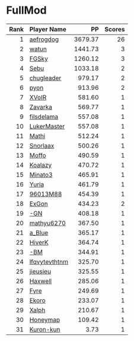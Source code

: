 # FullMod
| Rank | Player Name |  PP  | Scores |
| ----:|:----------- | ----:| ------:|
| 1 | [aefrogdog](https://osu.ppy.sh/u/4178672) | 3679.37 | 26 |
| 2 | [watun](https://osu.ppy.sh/u/2217753) | 1441.73 | 3 |
| 3 | [FGSky](https://osu.ppy.sh/u/2094566) | 1260.12 | 3 |
| 4 | [Sebu](https://osu.ppy.sh/u/3990173) | 1033.18 | 2 |
| 5 | [chugleader](https://osu.ppy.sh/u/1622883) | 979.17 | 2 |
| 6 | [pyon](https://osu.ppy.sh/u/2319238) | 913.96 | 2 |
| 7 | [XVoIR](https://osu.ppy.sh/u/2845588) | 581.60 | 1 |
| 8 | [Zavarka](https://osu.ppy.sh/u/4607565) | 569.77 | 1 |
| 9 | [filsdelama](https://osu.ppy.sh/u/2831793) | 557.08 | 1 |
| 10 | [LukerMaster](https://osu.ppy.sh/u/2093623) | 557.08 | 1 |
| 11 | [Mathi](https://osu.ppy.sh/u/5339515) | 512.24 | 1 |
| 12 | [Snorlaax](https://osu.ppy.sh/u/3820683) | 500.26 | 1 |
| 13 | [Moffo](https://osu.ppy.sh/u/2735250) | 490.59 | 1 |
| 14 | [Koalazy](https://osu.ppy.sh/u/286740) | 470.72 | 1 |
| 15 | [Minato3](https://osu.ppy.sh/u/2876001) | 465.91 | 1 |
| 16 | [Yuria](https://osu.ppy.sh/u/625988) | 461.79 | 1 |
| 17 | [96013M88](https://osu.ppy.sh/u/7095800) | 454.39 | 1 |
| 18 | [ExGon](https://osu.ppy.sh/u/214187) | 434.23 | 2 |
| 19 | [-GN](https://osu.ppy.sh/u/895581) | 408.18 | 1 |
| 20 | [mathyu6270](https://osu.ppy.sh/u/6303313) | 367.50 | 1 |
| 21 | [a_Blue](https://osu.ppy.sh/u/5645667) | 365.17 | 1 |
| 22 | [HiverK](https://osu.ppy.sh/u/2968970) | 364.74 | 1 |
| 23 | [-BM](https://osu.ppy.sh/u/6189031) | 344.91 | 1 |
| 24 | [lfqvytevthtnm](https://osu.ppy.sh/u/5209617) | 325.70 | 1 |
| 25 | [jieusieu](https://osu.ppy.sh/u/759439) | 325.55 | 1 |
| 26 | [Haxwell](https://osu.ppy.sh/u/1726105) | 285.06 | 1 |
| 27 | [Fyre](https://osu.ppy.sh/u/5273488) | 249.69 | 1 |
| 28 | [Ekoro](https://osu.ppy.sh/u/284905) | 233.07 | 1 |
| 29 | [Xalph](https://osu.ppy.sh/u/2167041) | 210.67 | 1 |
| 30 | [Honeymap](https://osu.ppy.sh/u/2405358) | 109.42 | 1 |
| 31 | [Kuron-kun](https://osu.ppy.sh/u/2697284) | 3.73 | 1 |
